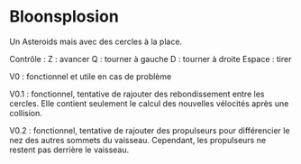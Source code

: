 # Bloonsplosion
Un Asteroids mais 
avec des cercles à la place.

Contrôle : 
Z : avancer
Q : tourner à gauche
D : tourner à droite
Espace : tirer

V0 : fonctionnel et 
utile en cas de problème

V0.1 : fonctionnel,
tentative de rajouter
des rebondissement 
entre les cercles.
Elle contient 
seulement le 
calcul des 
nouvelles
vélocités
après une
collision.

V0.2 : fonctionnel,
tentative de rajouter
des propulseurs
pour différencier
le nez des autres
sommets du 
vaisseau. 
Cependant, les
propulseurs ne
restent pas
derrière le
vaisseau.
